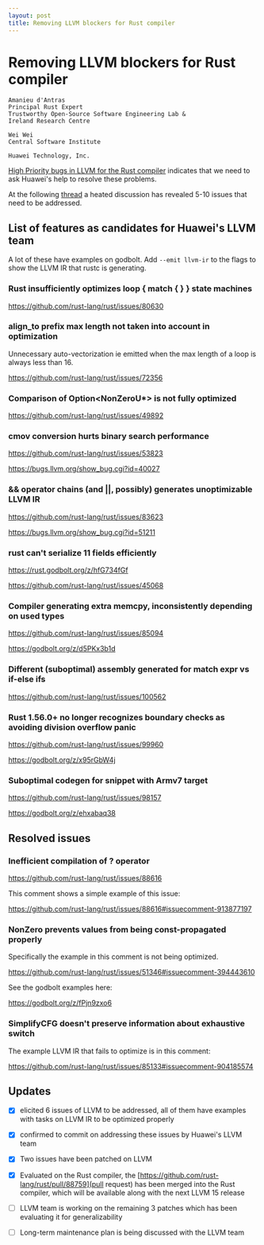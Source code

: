 ```yaml
---
layout: post
title: Removing LLVM blockers for Rust compiler
---
```


# Removing LLVM blockers for Rust compiler

```
Amanieu d'Antras
Principal Rust Expert
Trustworthy Open-Source Software Engineering Lab &
Ireland Research Centre

Wei Wei 
Central Software Institute

Huawei Technology, Inc.
```
[High Priority bugs in LLVM for the Rust compiler](https://github.com/rust-lang/rust/issues?q=is%3Aopen+label%3AA-LLVM+is%3Aissue+label%3AP-high) indicates that we need to ask Huawei's help to resolve these problems. 

At the following [thread](https://zulip-archive.rust-lang.org/stream/187780-t-compiler/wg-llvm/topic/Huawei's.20LLVM.20team.html) a heated discussion has revealed 5-10 issues that need to be addressed. 

## List of features as candidates for Huawei's LLVM team

A lot of these have examples on godbolt. Add `--emit llvm-ir` to the flags to
show the LLVM IR that rustc is generating.

### Rust insufficiently optimizes loop { match { } } state machines

https://github.com/rust-lang/rust/issues/80630

### align_to prefix max length not taken into account in optimization

Unnecessary auto-vectorization ie emitted when the max length of a loop is always less than 16.

https://github.com/rust-lang/rust/issues/72356

### Comparison of Option<NonZeroU*> is not fully optimized

https://github.com/rust-lang/rust/issues/49892

### cmov conversion hurts binary search performance

https://github.com/rust-lang/rust/issues/53823

https://bugs.llvm.org/show_bug.cgi?id=40027

### && operator chains (and ||, possibly) generates unoptimizable LLVM IR

https://github.com/rust-lang/rust/issues/83623

https://bugs.llvm.org/show_bug.cgi?id=51211

### rust can't serialize 11 fields efficiently

https://rust.godbolt.org/z/hfG734fGf

https://github.com/rust-lang/rust/issues/45068

### Compiler generating extra memcpy, inconsistently depending on used types

https://github.com/rust-lang/rust/issues/85094

https://godbolt.org/z/d5PKx3b1d

### Different (suboptimal) assembly generated for match expr vs if-else ifs

https://github.com/rust-lang/rust/issues/100562

### Rust 1.56.0+ no longer recognizes boundary checks as avoiding division overflow panic

https://github.com/rust-lang/rust/issues/99960

https://godbolt.org/z/x95rGbW4j

### Suboptimal codegen for snippet with Armv7 target

https://github.com/rust-lang/rust/issues/98157

https://godbolt.org/z/ehxabaq38

## Resolved issues

### Inefficient compilation of ? operator

https://github.com/rust-lang/rust/issues/88616

This comment shows a simple example of this issue:

https://github.com/rust-lang/rust/issues/88616#issuecomment-913877197

### NonZero prevents values from being const-propagated properly

Specifically the example in this comment is not being optimized.

https://github.com/rust-lang/rust/issues/51346#issuecomment-394443610

See the godbolt examples here:

https://godbolt.org/z/fPjn9zxo6

### SimplifyCFG doesn't preserve information about exhaustive switch 

The example LLVM IR that fails to optimize is in this comment:

https://github.com/rust-lang/rust/issues/85133#issuecomment-904185574

## Updates

- [x] elicited 6 issues of LLVM to be addressed, all of them have examples with tasks on LLVM IR to be optimized properly
- [x] confirmed to commit on addressing these issues by Huawei's LLVM team
- [x] Two issues have been patched on LLVM
- [x] Evaluated on the Rust compiler, the [https://github.com/rust-lang/rust/pull/88759](pull request) has been merged into the Rust compiler, which will be available along with the next LLVM 15 release
- [ ] LLVM team is working on the remaining 3 patches which has been evaluating it for generalizability
- [ ] Long-term maintenance plan is being discussed with the LLVM team

